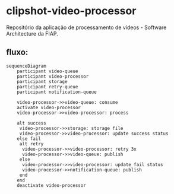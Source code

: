 # clipshot-video-processor
Repositório da aplicação de processamento de vídeos - Software Architecture da FIAP.

## fluxo:
```mermaid
sequenceDiagram
    participant video-queue
    participant video-processor
    participant storage
    participant retry-queue
    participant notification-queue
    
    video-processor->>video-queue: consume
    activate video-processor
    video-processor->>video-processor: process
    
    alt success
     video-processor->>storage: storage file
     video-processor->>video-processor: update success status
    else fail
     alt retry
      video-processor->>video-processor: retry 3x
      video-processor->>video-queue: publish
     else
      video-processor->>video-processor: update fail status
      video-processor->>notification-queue: publish
     end   
    end
    deactivate video-processor
```

